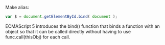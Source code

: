 Make alias:

``` js
var $ = document.getElementById.bind( document );
```

ECMAScript 5 introduces the bind() function that binds a function with an object so that it can be called directly without having to use func.call(thisObj) for each call.